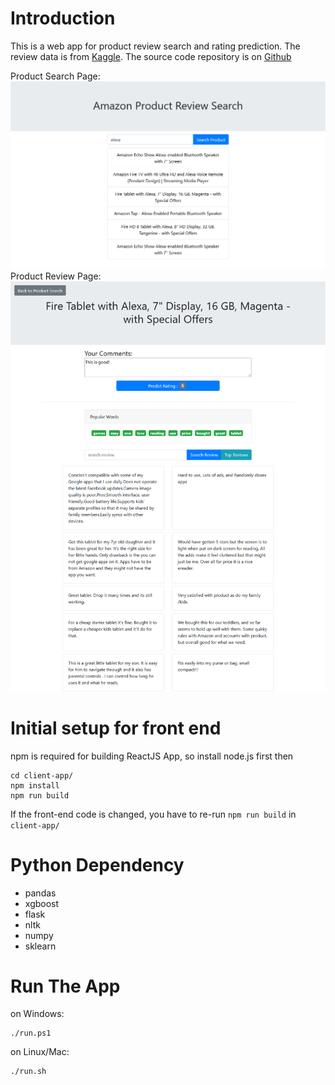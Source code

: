 # Introduction
This is a web app for product review search and rating prediction. The review data is from [Kaggle](https://www.kaggle.com/datafiniti/consumer-reviews-of-amazon-products). The source code repository is on [Github](https://github.com/alexalvis/CS525IR)

Product Search Page:
![Product Search](screenshots/product_search.png)
Product Review Page:
![Product Review](screenshots/product_info.png)

# Initial setup for front end
npm is required for building ReactJS App, so install node.js first then
```
cd client-app/
npm install
npm run build
```
If the front-end code is changed, you have to re-run `npm run build` in `client-app/`

# Python Dependency
+ pandas
+ xgboost
+ flask
+ nltk
+ numpy
+ sklearn

# Run The App
on Windows:
```
./run.ps1
```

on Linux/Mac:
```
./run.sh
```